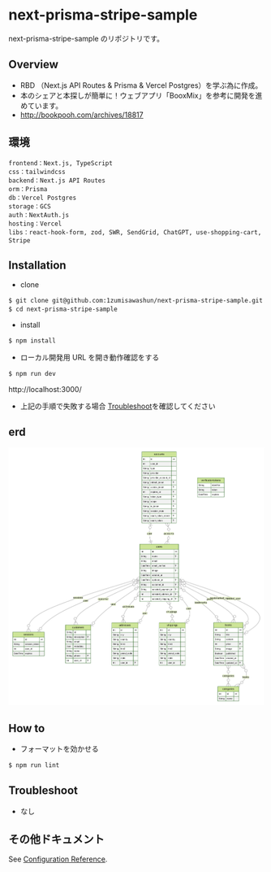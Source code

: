 # next-prisma-stripe-sample

next-prisma-stripe-sample のリポジトリです。

## Overview

- RBD （Next.js API Routes & Prisma & Vercel Postgres）を学ぶ為に作成。
- 本のシェアと本探しが簡単に！ウェブアプリ「BooxMix」を参考に開発を進めています。
- http://bookpooh.com/archives/18817

## 環境

```
frontend：Next.js, TypeScript
css：tailwindcss
backend：Next.js API Routes
orm：Prisma
db：Vercel Postgres
storage：GCS
auth：NextAuth.js
hosting：Vercel
libs：react-hook-form, zod, SWR, SendGrid, ChatGPT, use-shopping-cart, Stripe
```

## Installation

- clone

```bash
$ git clone git@github.com:1zumisawashun/next-prisma-stripe-sample.git
$ cd next-prisma-stripe-sample
```

- install

```bash
$ npm install
```

- ローカル開発用 URL を開き動作確認をする

```bash
$ npm run dev
```

http://localhost:3000/

- 上記の手順で失敗する場合 [Troubleshoot](#Troubleshoot)を確認してください

## erd

<img src="./public/ERD.svg" alt="erd">

<!-- ## demo

<img src="./public/shopping_cart_demo.gif" alt="A gif of the Shopping Cart Checkout payment page." align="center"> -->

## How to

- フォーマットを効かせる

```bash
$ npm run lint
```

## Troubleshoot

- なし

## その他ドキュメント

See [Configuration Reference](https://github.com/vercel/next.js/tree/canary/examples/with-stripe-typescript).
